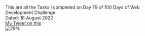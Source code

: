 
This are all the Tasks I completed on Day 79 of 100 Days of Web Development Challenge<br>
Dated: 18 August 2022<br>
[My Tweet on this](#)<br>
![79%](https://progress-bar.dev/79)<br>